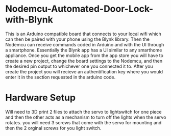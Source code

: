 # Nodemcu-Automated-Door-Lock-with-Blynk

This is an Arduino compatible board that connects to your local wifi which can then be paired with your phone using the Blynk library. Then the Nodemcu can receive commands coded in Arduino and with the UI through a smartphone. Essentially the Blynk app has a UI similar to any smarthome appliance. Once you get the mobile app from the app store you will have to create a new project, change the board settings to the Nodemcu, and then the desired pin output to whichever one you connected it to. After you create the project you will recieve an authentification key where you would enter it in the section requested in the arduino code.

# Hardware Setup
Will need to 3D print 2 files to attach the servo to lightswitch for one piece and then the other acts as a mechanism to turn off the lights when the servo rotates. you will need 3 screws that come with the servo for mounting and then the 2 orginal screws for you light switch.
